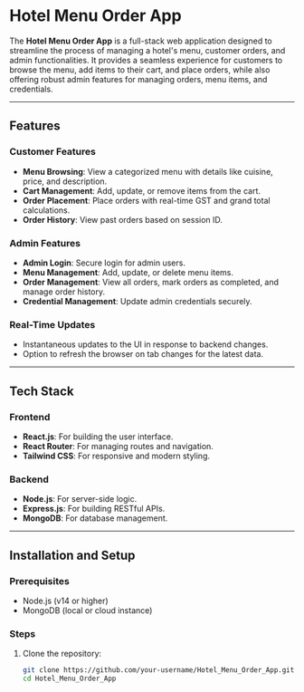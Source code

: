 # Hotel Menu Order App

The **Hotel Menu Order App** is a full-stack web application designed to streamline the process of managing a hotel's menu, customer orders, and admin functionalities. It provides a seamless experience for customers to browse the menu, add items to their cart, and place orders, while also offering robust admin features for managing orders, menu items, and credentials.

---

## Features

### **Customer Features**
- **Menu Browsing**: View a categorized menu with details like cuisine, price, and description.
- **Cart Management**: Add, update, or remove items from the cart.
- **Order Placement**: Place orders with real-time GST and grand total calculations.
- **Order History**: View past orders based on session ID.

### **Admin Features**
- **Admin Login**: Secure login for admin users.
- **Menu Management**: Add, update, or delete menu items.
- **Order Management**: View all orders, mark orders as completed, and manage order history.
- **Credential Management**: Update admin credentials securely.

### **Real-Time Updates**
- Instantaneous updates to the UI in response to backend changes.
- Option to refresh the browser on tab changes for the latest data.

---

## Tech Stack

### **Frontend**
- **React.js**: For building the user interface.
- **React Router**: For managing routes and navigation.
- **Tailwind CSS**: For responsive and modern styling.

### **Backend**
- **Node.js**: For server-side logic.
- **Express.js**: For building RESTful APIs.
- **MongoDB**: For database management.

---

## Installation and Setup

### **Prerequisites**
- Node.js (v14 or higher)
- MongoDB (local or cloud instance)

### **Steps**
1. Clone the repository:
   ```bash
   git clone https://github.com/your-username/Hotel_Menu_Order_App.git
   cd Hotel_Menu_Order_App